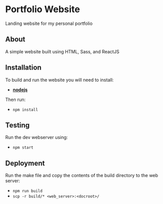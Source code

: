 # Portfolio Website
Landing website for my personal portfolio

## About
A simple website built using HTML, Sass, and ReactJS

## Installation
To build and run the website you will need to install:
- [**nodejs**](https://nodejs.org/en/download/)  
  
Then run:
- `npm install`

## Testing
Run the dev webserver using:
- `npm start`

## Deployment
Run the make file and copy the contents of the build directory to the web server:
- `npm run build`
- `scp -r build/* <web_server>:<docroot>/`